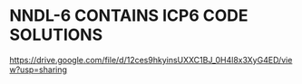 # NNDL-6 CONTAINS ICP6 CODE SOLUTIONS
https://drive.google.com/file/d/12ces9hkyinsUXXC1BJ_0H4l8x3XyG4ED/view?usp=sharing
